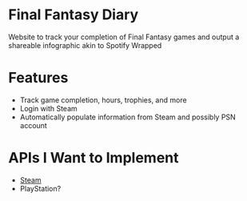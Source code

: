 # Final Fantasy Diary
Website to track your completion of Final Fantasy games and output a shareable infographic akin to Spotify Wrapped

# Features
- Track game completion, hours, trophies, and more
- Login with Steam
- Automatically populate information from Steam and possibly PSN account

# APIs I Want to Implement
- [Steam](https://steamcommunity.com/dev)
- PlayStation?
